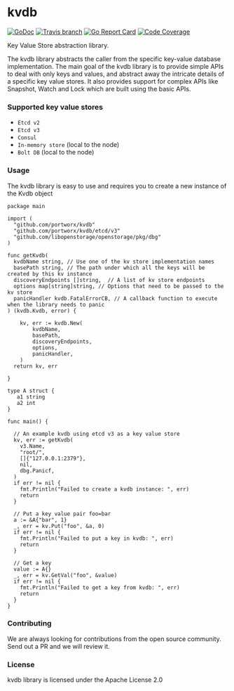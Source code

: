 # kvdb

[![GoDoc](https://godoc.org/github.com/portworx/kvdb?status.png)](https://godoc.org/github.com/portworx/kvdb)
[![Travis branch](https://img.shields.io/travis/portworx/kvdb/master.svg)](https://travis-ci.org/portworx/kvdb)
[![Go Report Card](https://goreportcard.com/badge/github.com/portworx/kvdb)](https://goreportcard.com/report/github.com/portworx/kvdb)
[![Code Coverage](https://codecov.io/gh/portworx/kvdb/branch/master/graph/badge.svg)](https://codecov.io/gh/portworx/kvdb)

Key Value Store abstraction library.

The kvdb library abstracts the caller from the specific key-value database implementation. The main goal of the kvdb library is to provide simple APIs to deal with only keys and values, and abstract away the intricate details of a specific key value stores. It also provides support for complex APIs like Snapshot, Watch and Lock which are built using the basic APIs.

### Supported key value stores

* `Etcd v2`
* `Etcd v3`
* `Consul`
* `In-memory store` (local to the node)
* `Bolt DB` (local to the node)

### Usage

The kvdb library is easy to use and requires you to create a new instance of the Kvdb object

```
package main

import (
  "github.com/portworx/kvdb"
  "github.com/portworx/kvdb/etcd/v3"
  "github.com/libopenstorage/openstorage/pkg/dbg"
)

func getKvdb(
  kvdbName string, // Use one of the kv store implementation names
  basePath string, // The path under which all the keys will be created by this kv instance
  discoveryEndpoints []string,  // A list of kv store endpoints
  options map[string]string, // Options that need to be passed to the kv store
  panicHandler kvdb.FatalErrorCB, // A callback function to execute when the library needs to panic
) (kvdb.Kvdb, error) {

	kv, err := kvdb.New(
		kvdbName,
		basePath, 
		discoveryEndpoints,
		options, 
		panicHandler,
	)
  return kv, err
  
}

type A struct {
   a1 string
   a2 int
}

func main() {

  // An example kvdb using etcd v3 as a key value store
  kv, err := getKvdb(
    v3.Name,
    "root/",
    []{"127.0.0.1:2379"},
    nil,
    dbg.Panicf,
  )
  if err != nil {
    fmt.Println("Failed to create a kvdb instance: ", err)
    return
  }
  
  // Put a key value pair foo=bar
  a := &A{"bar", 1}
  _, err = kv.Put("foo", &a, 0)
  if err != nil {
    fmt.Println("Failed to put a key in kvdb: ", err)
    return 
  }
  
  // Get a key 
  value := A{}
  _, err = kv.GetVal("foo", &value)
  if err != nil {
    fmt.Println("Failed to get a key from kvdb: ", err)
    return
  }
}

```

### Contributing

We are always looking for contributions from the open source community. Send out a PR and we will review it.

### License

kvdb library is licensed under the Apache License 2.0
